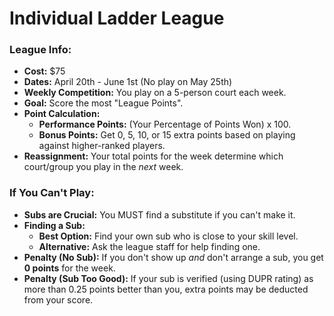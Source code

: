 # Individual Ladder League

### **League Info:**
-   **Cost:** $75
-   **Dates:** April 20th - June 1st (No play on May 25th)
-   **Weekly Competition:** You play on a 5-person court each week.
-   **Goal:** Score the most "League Points".
-   **Point Calculation:**
    -   **Performance Points:** (Your Percentage of Points Won) x 100.
    -   **Bonus Points:** Get 0, 5, 10, or 15 extra points based on playing against higher-ranked players.
-   **Reassignment:** Your total points for the week determine which court/group you play in the _next_ week.

### **If You Can't Play:**
-   **Subs are Crucial:** You MUST find a substitute if you can't make it.
-   **Finding a Sub:**
    -   **Best Option:** Find your own sub who is close to your skill level.
    -   **Alternative:** Ask the league staff for help finding one.
-   **Penalty (No Sub):** If you don't show up _and_ don't arrange a sub, you get **0 points** for the week.
-   **Penalty (Sub Too Good):** If your sub is verified (using DUPR rating) as more than 0.25 points better than you, extra points may be deducted from your score.
